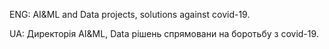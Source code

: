 ENG: AI&ML and Data projects, solutions against covid-19.

UA: Директорія AI&ML, Data рішень спрямовани на боротьбу з covid-19.
